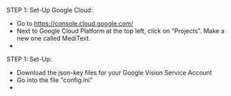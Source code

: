 STEP 1: Set-Up Google Cloud:
 - Go to https://console.cloud.google.com/
 - Next to Google Cloud Platform at the top left, click on "Projects". Make a new one called MediText.
 - 

STEP 1: Set-Up:
 - Download the json-key files for your Google Vision Service Account
 - Go into the file "config.ini"
 - 